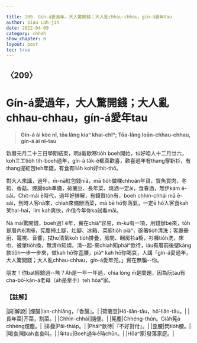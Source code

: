 ```yaml
---

title: 209. Gín-á愛過年，大人驚開錢；大人亂chhau-chhau，gín-á愛年tau
author: Siau Lah-jih
date: 2022-04-09
category: chheh
show_chapter: 0
layout: post
toc: true
---
```

  
## 〈209〉
# Gín-á愛過年，大人驚開錢；大人亂chhau-chhau，gín-á愛年tau
>**Gín-á ài kòe nî, tōa lâng kiaⁿ khai-chîⁿ; Tōa-lâng loān-chhau-chhau, gín-á ài nî-tau**

新曆元月二十三日學期結束，明á載歇寒tio̍h boeh開始，tú好咱人十二月廿六，koh三工tio̍h tih-boeh過年，gín-á ta̍k-ê都真歡喜，歡喜過年有thang穿新衫，有thang提紅包teh年錢，有食有lia̍h koh好thit-thô。

對大人來講，過年，m̄-nā紅包錢niâ，mā tio̍h做粿chhoân年貨，買魚買肉，冬筍、香菇、煙腸tio̍h準備，荷蘭豆、長年菜、燒酒一定ài，食春酒，無伊kám ē-sái。Chit-mái ê時代，過年好排解，有錢買to̍h有，boeh chhìn-chhái mā ē-sái，到時人客nā來，chiah來備辦酒菜，mā bē hō͘你落氣，一定ē hō͘人客食kah笑hai-hai，lim kah爽快，m̄信今年你ka試看māi。

Nā mài驚開錢，boeh過1 ê年，實在chiâⁿ容易，m̄-kú有一項，用錢辦bē來，to̍h是厝內ê清掃，筅塵掃土腳，灶腳、冰箱、菜廚tio̍h piàⁿ，碗箸tio̍h清洗；客廳冊廚、電視、音響，拭ho͘清氣koh tio̍h排疊，房間、睏房衫á櫥，衫褲tio̍h洗，床巾、被單tio̍h換，無清m̄知煩，清--起-來chiah知pháiⁿ款待，iáu有厝前後壁kāng款tio̍h一步一步來，做kah hō͘你歪腰，piàⁿ kah hō͘你喝哀，人講「gín-á愛過年，大人驚開錢；大人亂chhau-chhau，gín-á愛年兜。」實在無騙--你。

朋友！你bat經驗過--無？A̍h是一年一年過，chia lóng m̄是問題，因為阮tau有cha-bó͘-kán-á老母（a̍h是牽手）teh hōaⁿ家。


### 【註解】

|詞|解說|
|煙腸|Ian-chhiâng，『香腸』。|
|荷蘭豆|Hô-liân-tāu，hô͘-liân-tāu。|
|長年菜|芥菜，割菜。|
|Chhìn-chhái|隨便。|
|筅塵|Chhéng-thûn。Gia̍h筅á chhéng煙塵。|
|排疊|Pâi-thia̍p。|
|Pháiⁿ款待|『不好對付』。|
|歪腰|閃tio̍h腰。|
|喝哀|喝kah哀哀叫。|
|年tau|Boeh過年ê時chūn。|
|Hōaⁿ家|發落家庭。|

